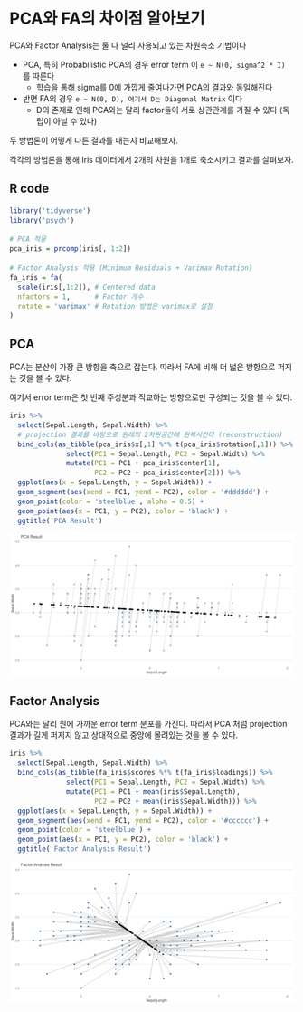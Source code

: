 # PCA와 FA의 차이점 알아보기

PCA와 Factor Analysis는 둘 다 널리 사용되고 있는 차원축소 기법이다

- PCA, 특히 Probabilistic PCA의 경우 error term 이 `e ~ N(0, sigma^2 * I)` 를 따른다
    - 학습을 통해 sigma를 0에 가깝게 줄여나가면 PCA의 결과와 동일해진다
- 반면 FA의 경우 `e ~ N(0, D), 여기서 D는 Diagonal Matrix` 이다
    - D의 존재로 인해 PCA와는 달리 factor들이 서로 상관관계를 가질 수 있다 (독립이 아닐 수 있다)

두 방법론이 어떻게 다른 결과를 내는지 비교해보자.

각각의 방법론을 통해 Iris 데이터에서 2개의 차원을 1개로 축소시키고 결과를 살펴보자.

## R code

```r
library('tidyverse')
library('psych')

# PCA 적용
pca_iris = prcomp(iris[, 1:2])

# Factor Analysis 적용 (Minimum Residuals + Varimax Rotation)
fa_iris = fa(
  scale(iris[,1:2]), # Centered data
  nfactors = 1,      # Factor 개수
  rotate = 'varimax' # Rotation 방법은 varimax로 설정
)
```

## PCA

PCA는 분산이 가장 큰 방향을 축으로 잡는다. 따라서 FA에 비해 더 넓은 방향으로 퍼지는 것을 볼 수 있다.

여기서 error term은 첫 번째 주성분과 직교하는 방향으로만 구성되는 것을 볼 수 있다.

```r
iris %>%
  select(Sepal.Length, Sepal.Width) %>%
  # projection 결과를 바탕으로 원래의 2차원공간에 원복시킨다 (reconstruction)
  bind_cols(as_tibble(pca_iris$x[,1] %*% t(pca_iris$rotation[,1])) %>%
              select(PC1 = Sepal.Length, PC2 = Sepal.Width) %>%
              mutate(PC1 = PC1 + pca_iris$center[1],
                     PC2 = PC2 + pca_iris$center[2])) %>%
  ggplot(aes(x = Sepal.Length, y = Sepal.Width)) +
  geom_segment(aes(xend = PC1, yend = PC2), color = '#dddddd') +
  geom_point(color = 'steelblue', alpha = 0.5) +
  geom_point(aes(x = PC1, y = PC2), color = 'black') +
  ggtitle('PCA Result')
```

![png](fig/pca_vs_fa/iris_pca.png)

## Factor Analysis

PCA와는 달리 원에 가까운 error term 분포를 가진다.
따라서 PCA 처럼 projection 결과가 길게 퍼지지 않고 상대적으로 중앙에 몰려있는 것을 볼 수 있다.

```r
iris %>%
  select(Sepal.Length, Sepal.Width) %>%
  bind_cols(as_tibble(fa_iris$scores %*% t(fa_iris$loadings)) %>%
              select(PC1 = Sepal.Length, PC2 = Sepal.Width) %>%
              mutate(PC1 = PC1 + mean(iris$Sepal.Length),
                     PC2 = PC2 + mean(iris$Sepal.Width))) %>%
  ggplot(aes(x = Sepal.Length, y = Sepal.Width)) +
  geom_segment(aes(xend = PC1, yend = PC2), color = '#cccccc') +
  geom_point(color = 'steelblue') +
  geom_point(aes(x = PC1, y = PC2), color = 'black') +
  ggtitle('Factor Analysis Result')
```

![png](fig/pca_vs_fa/iris_fa.png)
